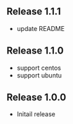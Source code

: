 ## Release 1.1.1

* update README

## Release 1.1.0

* support centos
* support ubuntu

## Release 1.0.0

* Initail release
